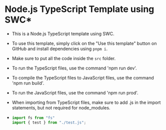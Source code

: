 # Node.js TypeScript Template using SWC*

- This is a Node.js TypeScript template using SWC.
- To use this template, simply click on the "Use this template" button on GitHub and install dependencies using `pnpm i`.
- Make sure to put all the code inside the `src` folder.

- To run the TypeScript files, use the command 'npm run dev'.
- To compile the TypeScript files to JavaScript files, use the command 'npm run build'.
- To run the JavaScript files, use the command 'npm run prod'.

- When importing from TypeScript files, make sure to add .js in the import statements, but not required for node_modules.

- ```jsx
  import fs from "fs"
  import { test } from "./test.js";
  ```
